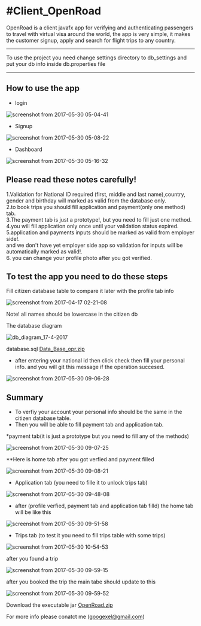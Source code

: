 #Client_OpenRoad
=====
OpenRoad is a client javafx app for verifying and authenticating passengers to travel with virtual visa around the world, the app is very simple, it makes the customer signup, apply and search for flight trips to any country.

------
To use the project you need change settings directory to db_settings and put your db info inside db.properties file

------

How to use the app 
-----

* login  

![screenshot from 2017-05-30 05-04-41](https://cloud.githubusercontent.com/assets/14273726/26566696/efd2300a-44fd-11e7-9074-74826ff97c26.png)


* Signup


![screenshot from 2017-05-30 05-08-22](https://cloud.githubusercontent.com/assets/14273726/26574477/307aed1e-452a-11e7-97b2-85e45ba06a0c.png)


* Dashboard



![screenshot from 2017-05-30 05-16-32](https://cloud.githubusercontent.com/assets/14273726/26574534/601224e8-452a-11e7-9fb1-7c9f17542af6.png)






Please read these notes carefully! 
----------------------------------
1.Validation for National ID required (first, middle and last name),country, gender and birthday will marked as valid from the database only.   
2.to book trips you should fill application and payment(only one method) tab.   
3.The payment tab is just a prototype!, but you need to fill just one method.   
4.you will fill application only once until your validation status expired.   
5.application and payments inputs should be marked as valid from employer side!.   
and we don't have yet employer side app so validation for inputs will be automatically marked as valid!.   
6. you can change your profile photo after you got verified.   


To test the app you need to do these steps
-----------------------------------

Fill citizen database table to compare it later with the profile tab info 


![screenshot from 2017-04-17 02-21-08](https://cloud.githubusercontent.com/assets/14273726/26574892/cebf561c-452b-11e7-98d6-5d820affd740.png)


Note! all names should be lowercase in the citizen db

The database diagram


![db_diagram_17-4-2017](https://cloud.githubusercontent.com/assets/14273726/26574995/30b80e86-452c-11e7-9949-ff3333fe0fa0.png)


database.sql [Data_Base_opr.zip](https://github.com/gitexel/Client_OpenRoad/files/1037678/Data_Base_opr.zip)


* after entering your national id then click check then fill your personal info. and you will git this message if the operation succesed.


![screenshot from 2017-05-30 09-06-28](https://cloud.githubusercontent.com/assets/14273726/26575368/96fe547e-452d-11e7-95fa-7302442acf0d.png)



Summary
-------

* To verfiy your account your personal info should be the same in the citizen  database table. 
* Then you will be able to fill payment tab and application tab.



*payment tab(it is just a prototype but you need to fill any of the methods)

![screenshot from 2017-05-30 09-07-25](https://cloud.githubusercontent.com/assets/14273726/26575378/a3105924-452d-11e7-8955-1405b76f877d.png)


**Here is home tab after you got verfied and payment filled 


![screenshot from 2017-05-30 09-08-21](https://cloud.githubusercontent.com/assets/14273726/26575443/e9a74168-452d-11e7-85f1-9fbc9fe6549b.png)


* Application tab (you need to fille it to unlock trips tab)


![screenshot from 2017-05-30 09-48-08](https://cloud.githubusercontent.com/assets/14273726/26575513/42da3f9c-452e-11e7-8d73-f5c7861b952d.png)


* after (profile verfied, payment tab  and application tab filld) the home  tab will be like this  


![screenshot from 2017-05-30 09-51-58](https://cloud.githubusercontent.com/assets/14273726/26575579/83d353ee-452e-11e7-9e9a-7a0a37b79946.png)



* Trips tab (to test it you need to fill trips table with some trips)



![screenshot from 2017-05-30 10-54-53](https://cloud.githubusercontent.com/assets/14273726/26575676/d67aee40-452e-11e7-818c-d9bff01129dd.png)




after you found a trip 


![screenshot from 2017-05-30 09-59-15](https://cloud.githubusercontent.com/assets/14273726/26575687/e4abae64-452e-11e7-9ce7-3640bb96d0b3.png)


after you booked the trip the main tabe should update to this 



![screenshot from 2017-05-30 09-59-52](https://cloud.githubusercontent.com/assets/14273726/26575721/0a948074-452f-11e7-8721-cebf0b39288d.png)


Download the executable jar [OpenRoad.zip](https://github.com/gitexel/Client_OpenRoad/files/1037826/OpenRoad.zip)


For more info please conatct me (googexel@gmail.com)














